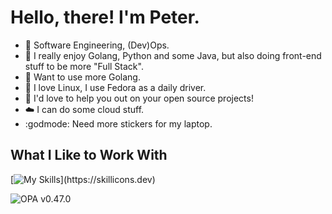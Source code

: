 
# Hello, there! I'm Peter.

- 👀 Software Engineering, (Dev)Ops.
- 🐍 I really enjoy Golang, Python and some Java, but also doing front-end stuff to be more "Full Stack".
- 🤩 Want to use more Golang.
- 🐧 I love Linux, I use Fedora as a daily driver.
- 💞️ I'd love to help you out on your open source projects!
- ☁️ I can do some cloud stuff.
- :godmode: Need more stickers for my laptop.

## What I Like to Work With

[![My Skills](https://skillicons.dev/icons?i=linux,go,py,wasm,rust,ts,)](https://skillicons.dev)

![OPA v0.47.0](https://openpolicyagent.org/?labelColor=green/badge/Contributor)
